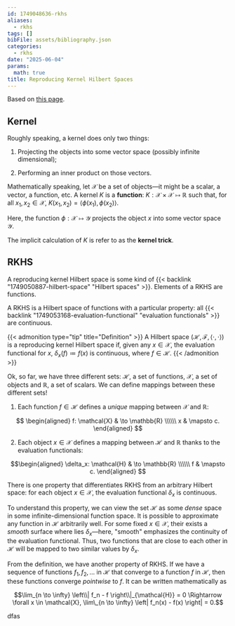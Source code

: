 ```yaml
---
id: 1749048636-rkhs
aliases:
  - rkhs
tags: []
bibFile: assets/bibliography.json
categories:
  - rkhs
date: "2025-06-04"
params:
  math: true
title: Reproducing Kernel Hilbert Spaces
---
```


Based on [this page](https://mbernste.github.io/posts/rkhs/).

## Kernel 

Roughly speaking, a kernel does only two things:

1. Projecting the objects into some vector space (possibly infinite dimensional);

2. Performing an inner product on those vectors.

Mathematically speaking, let $\mathcal{X}$ be a set of objects—it might be a scalar, a vector, a function, etc. A kernel $K$ is a **function**: $K: \mathcal{X} \times \mathcal{X} \mapsto \mathbb{R}$ such that, for all $x_{1}, x_{2} \in \mathcal{X}$, $K(x_{1}, x_{2}) = \langle \phi(x_{1}), \phi(x_{2}) \rangle$.

Here, the function $\phi: \mathcal{X} \mapsto \mathcal{Y}$ projects the object $x$ into some vector space $\mathcal{Y}$.

The implicit calculation of $K$ is refer to as the **kernel trick**.


## RKHS 

A reproducing kernel Hilbert space is some kind of {{< backlink "1749050887-hilbert-space" "Hilbert spaces" >}}. Elements of a RKHS are functions.

A RKHS is a Hilbert space of functions with a particular property: all {{< backlink "1749053168-evaluation-functional" "evaluation functionals" >}} are continuous. 

{{< admonition type="tip" title="Definition" >}}
A Hilbert space $(\mathcal{H}, \mathcal{F}, \langle \cdot, \cdot \rangle)$ is a reproducing kernel Hilbert space if, given any $x \in \mathcal{X}$, the evaluation functional for $x$, $\delta_x(f) \coloneqq f(x)$ is continuous, where $f \in \mathcal{H}$.
{{< /admonition >}}

Ok, so far, we have three different sets: $\mathcal{H}$, a set of functions, $\mathcal{X}$, a set of objects and $\mathbb{R}$, a set of scalars. We can define mappings between these different sets!

1. Each function $f \in \mathcal{H}$ defines a *unique* mapping between $\mathcal{X}$ and $\mathbb{R}$:

$$
\begin{aligned}
 f: \mathcal{X} & \to \mathbb{R} \\\\\\
  x & \mapsto c.
\end{aligned}
$$

2. Each object $x \in \mathcal{X}$ defines a mapping between $\mathcal{H}$ and $\mathbb{R}$ thanks to the evaluation functionals:

$$\begin{aligned}
  \delta_x: \mathcal{H} & \to \mathbb{R} \\\\\\
            f & \mapsto c.
\end{aligned}
$$

There is one property that differentiates RKHS from an arbitrary Hilbert space: for each object $x \in \mathcal{X}$, the evaluation functional $\delta_x$ is continuous. 

To understand this property, we can view the set $\mathcal{H}$ as some *dense* space in some infinite-dimensional function space. It is possible to approximate any function in $\mathcal{H}$ arbitrarily well. For some fixed $x \in \mathcal{X}$, their exists a *smooth* surface where lies $\delta_x$—here, "smooth" emphasizes the continuity of the evaluation functional. Thus, two functions that are close to each other in $\mathcal{H}$ will be mapped to two similar values by $\delta_x$. 

From the definition, we have another property of RKHS. If we have a sequence of functions $f_{1}, f_{2}, \dots$ in $\mathcal{H}$ that converge to a function $f$ in $\mathcal{H}$, then these functions converge *pointwise* to $f$. It can be written mathematically as

$$\lim_{n \to \infty} \left\\| f_n - f \right\\|_{\mathcal{H}} = 0 \Rightarrow \forall x \in \mathcal{X}, \lim\_{n \to \infty} \left| f_n(x) - f(x) \right| = 0.$$

dfas
